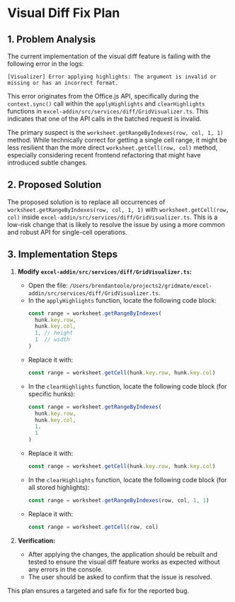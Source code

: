 # Visual Diff Fix Plan

## 1. Problem Analysis

The current implementation of the visual diff feature is failing with the following error in the logs:

```
[Visualizer] Error applying highlights: The argument is invalid or missing or has an incorrect format.
```

This error originates from the Office.js API, specifically during the `context.sync()` call within the `applyHighlights` and `clearHighlights` functions in `excel-addin/src/services/diff/GridVisualizer.ts`. This indicates that one of the API calls in the batched request is invalid.

The primary suspect is the `worksheet.getRangeByIndexes(row, col, 1, 1)` method. While technically correct for getting a single cell range, it might be less resilient than the more direct `worksheet.getCell(row, col)` method, especially considering recent frontend refactoring that might have introduced subtle changes.

## 2. Proposed Solution

The proposed solution is to replace all occurrences of `worksheet.getRangeByIndexes(row, col, 1, 1)` with `worksheet.getCell(row, col)` inside `excel-addin/src/services/diff/GridVisualizer.ts`. This is a low-risk change that is likely to resolve the issue by using a more common and robust API for single-cell operations.

## 3. Implementation Steps

1.  **Modify `excel-addin/src/services/diff/GridVisualizer.ts`:**
    *   Open the file: `/Users/brendantoole/projects2/gridmate/excel-addin/src/services/diff/GridVisualizer.ts`.
    *   In the `applyHighlights` function, locate the following code block:
        ```typescript
        const range = worksheet.getRangeByIndexes(
          hunk.key.row,
          hunk.key.col,
          1, // height
          1  // width
        )
        ```
    *   Replace it with:
        ```typescript
        const range = worksheet.getCell(hunk.key.row, hunk.key.col)
        ```
    *   In the `clearHighlights` function, locate the following code block (for specific hunks):
        ```typescript
        const range = worksheet.getRangeByIndexes(
          hunk.key.row,
          hunk.key.col,
          1,
          1
        )
        ```
    *   Replace it with:
        ```typescript
        const range = worksheet.getCell(hunk.key.row, hunk.key.col)
        ```
    *   In the `clearHighlights` function, locate the following code block (for all stored highlights):
        ```typescript
        const range = worksheet.getRangeByIndexes(row, col, 1, 1)
        ```
    *   Replace it with:
        ```typescript
        const range = worksheet.getCell(row, col)
        ```

2.  **Verification:**
    *   After applying the changes, the application should be rebuilt and tested to ensure the visual diff feature works as expected without any errors in the console.
    *   The user should be asked to confirm that the issue is resolved.

This plan ensures a targeted and safe fix for the reported bug.

